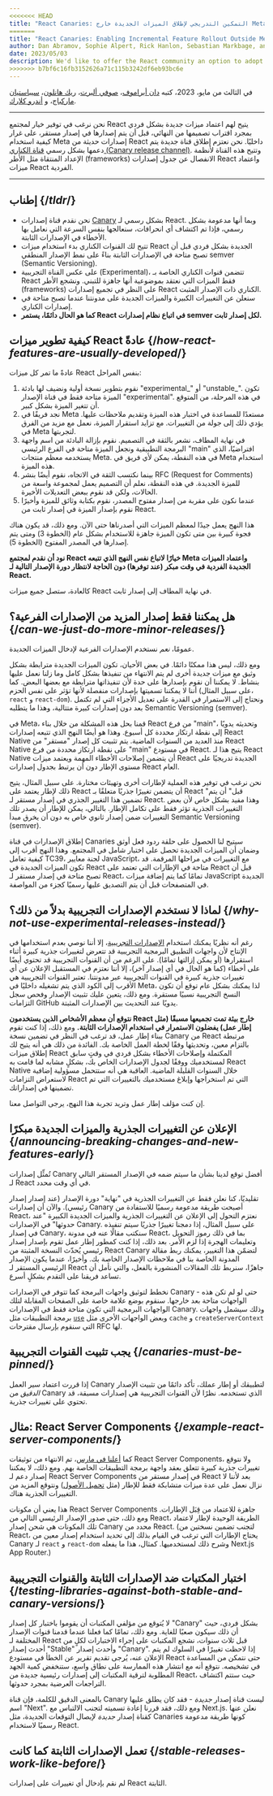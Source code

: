 ```yaml
---
<<<<<<< HEAD
title: "React Canaries: التمكين التدريجي لإطلاق الميزات الجديدة خارج Meta"
=======
title: "React Canaries: Enabling Incremental Feature Rollout Outside Meta"
author: Dan Abramov, Sophie Alpert, Rick Hanlon, Sebastian Markbage, and Andrew Clark
date: 2023/05/03
description: We'd like to offer the React community an option to adopt individual new features as soon as their design is close to final, before they're released in a stable version--similar to how Meta has long used bleeding-edge versions of React internally. We are introducing a new officially supported [Canary release channel](/community/versioning-policy#canary-channel). It lets curated setups like frameworks decouple adoption of individual React features from the React release schedule.
>>>>>>> b7bf6c16fb3152626a71c115b3242df6eb93bc6e
---
```


في الثالث من مايو، 2023، كتبه [دان أبراموف](https://twitter.com/dan_abramov)، [صوفي ألبرت](https://twitter.com/sophiebits)، [ريك هانلون](https://twitter.com/rickhanlonii)، [سيباستيان ماركباج](https://twitter.com/sebmarkbage)، و [أندرو كلارك](https://twitter.com/acdlite).

---

<Intro>

نحن نرغب في توفير خيار لمجتمع React يتيح لهم اعتماد ميزات جديدة بشكل فردي بمجرد اقتراب تصميمها من النهائي، قبل أن يتم إصدارها في إصدار مستقر، على غرار كيفية استخدام Meta إصدارات حديثة من React داخليًا. نحن نعتزم إطلاق قناة جديدة يتم دعمها بشكل رسمي [قناة الكناري (Canary release channel)](/community/versioning-policy#canary-channel). وتتيح هذه القناة لأنظمة الإعداد المنتقاة مثل الأطر (frameworks) الانفصال عن جدول إصدارات React واعتماد ميزات React الفردية.

</Intro>

---

## إطناب {/*tldr*/}

* نحن نقدم قناة إصدارات [Canary](/community/versioning-policy#canary-channel) بشكل رسمي لـ React. وبما أنها مدعومة بشكل رسمي، فإذا تم اكتشاف أي انحرافات، سنعالجها بنفس السرعة التي نعامل بها الأخطاء في الإصدارات الثابتة.
* تتيح لك القنوات الكناري بدء استخدام ميزات React الجديدة بشكل فردي قبل أن تصبح متاحة في الإصدارات الثابتة بناءً على نمط الإصدار المنطقي semver (Semantic Versioning).
* على عكس القناة التجريبية (Experimental)، تتضمن قنوات الكناري الخاصة بـ React فقط الميزات التي نعتقد بموضوعية أنها جاهزة للتبني. ونشجع الأطر (frameworks) على النظر في تجميع إصدارات React الكناري ذات الإصدار المثبت.
* سنعلن عن التغييرات الكبيرة والميزات الجديدة على مدونتنا عندما تصبح متاحة في إصدارات الكناري.
* **كما هو الحال دائمًا، يستمر React في اتباع نظام إصدارات semver لكل إصدار ثابت.**

## كيفية تطوير ميزات React عادةً {/*how-react-features-are-usually-developed*/}

عادةً ما تمر كل ميزات React بنفس المراحل:

1. نقوم بتطوير نسخة أولية ونضيف لها بادئة "experimental_" أو "unstable_". تكون الميزة متاحة فقط في قناة الإصدار "experimental". في هذه المرحلة، من المتوقع أن تتغير الميزة بشكل كبير.
2. نجد فريقًا في Meta مستعدًا للمساعدة في اختبار هذه الميزة وتقديم ملاحظات عليها. يؤدي ذلك إلى جولة من التغييرات. مع تزايد استقرار الميزة، نعمل مع مزيد من الفرق في Meta لتجربتها.
3. في نهاية المطاف، نشعر بالثقة في التصميم. نقوم بإزالة البادئة من اسم واجهة البرمجة التطبيقية ونجعل الميزة متاحة في الفرع الرئيسي "main" افتراضيًا، الذي يستخدمه معظم منتجات Meta. في هذه النقطة، يمكن لأي فريق في Meta استخدام هذه الميزة.
4. بينما نكتسب الثقة في الاتجاه، نقوم أيضًا بنشر RFC (Request for Comments) للميزة الجديدة. في هذه النقطة، نعلم أن التصميم يعمل لمجموعة واسعة من الحالات، ولكن قد نقوم ببعض التعديلات الأخيرة.
5. عندما نكون على مقربة من إصدار مفتوح المصدر، نقوم بكتابة وثائق للميزة وأخيرًا نقوم بإصدار الميزة في إصدار ثابت من React.

هذا النهج يعمل جيدًا لمعظم الميزات التي أصدرناها حتى الآن. ومع ذلك، قد يكون هناك فجوة كبيرة بين متى تكون الميزة جاهزة للاستخدام بشكل عام (الخطوة 3) ومتى يتم إصدارها في المصدر المفتوح (الخطوة 5).

**نود أن نقدم لمجتمع React خيارًا لاتباع نفس النهج الذي تتبعه Meta واعتماد الميزات الجديدة الفردية في وقت مبكر (عند توفرها) دون الحاجة لانتظار دورة الإصدار التالية لـ React.**

كالعادة، ستصل جميع ميزات React في نهاية المطاف إلى إصدار ثابت.

## هل يمكننا فقط إصدار المزيد من الإصدارات الفرعية؟ {/*can-we-just-do-more-minor-releases*/}

عمومًا، *نعم* نستخدم الإصدارات الفرعية لإدخال الميزات الجديدة.

ومع ذلك، ليس هذا ممكنًا دائمًا. في بعض الأحيان، تكون الميزات الجديدة مترابطة بشكل وثيق مع ميزات جديدة أخرى لم يتم الانتهاء من تنفيذها بشكل كامل وما زلنا نعمل عليها بنشاط. لا يمكننا أن نقوم بإصدارها على حدة لأن تنفيذاتها مترابطة مع بعضها البعض. كما أننا لا يمكننا تسميتها بإصدارات منفصلة لأنها تؤثر على نفس الحزم (على سبيل المثال، `react` و `react-dom`). ونحتاج إلى الاستمرار في القدرة على تعديل الأجزاء التي لم تكتمل بعد دون إصدارات كبيرة متتالية، وهذا ما يتطلبه Semantic Versioning (semver).

في Meta، قمنا بحل هذه المشكلة من خلال بناء React من فرع "main"، وتحديثه يدويًا إلى نقطة ارتكاز محددة كل أسبوع. وهذا هو أيضًا النهج الذي تتبعه إصدارات React Native منذ العديد من السنوات الماضية. يتم تثبيت كل إصدار "مستقر" من React Native على نقطة ارتكاز محددة من فرع "main" في مستودع React. يتيح هذا لـ React Native أن يتضمن إصلاحات الأخطاء المهمة ويعتمد ميزات React الجديدة تدريجيًا على مستوى الإطار دون أن يرتبط بجدول إصدارات React العام.

نحن نرغب في توفير هذه العملية لإطارات أخرى وتهيئات مختارة. على سبيل المثال، يتيح ذلك لإطار يعتمد على React أن يتضمن تغييرًا جذريًا متعلقًا بـ React "قبل" أن يتم تضمين هذا التغيير الجذري في إصدار مستقر لـ React. وهذا مفيد بشكل خاص لأن بعض التغييرات الجذرية تؤثر فقط على تكامل الإطار. بالتالي، يمكن للإطار أن يصدر تلك التغييرات ضمن إصدار ثانوي خاص به دون أن يخرق مبدأ Semantic Versioning (semver).

إطلاق الإصدارات في قناة Canaries سيتيح لنا الحصول على حلقة ردود فعل أوثق وضمان أن الميزات الجديدة تحصل على اختبار شامل في المجتمع. وهذا النهج أقرب إلى كيفية تعامل TC39، لجنة معايير JavaScript، مع التغييرات في مراحلها المرقمة. قد تكون الميزات الجديدة في React متاحة في الإطارات التي تعتمد على React قبل أن تصبح متاحة في إصدار مستقر لـ React، تمامًا كما يتم إضافة ميزات JavaScript الجديدة في المتصفحات قبل أن يتم التصديق عليها رسميًا كجزء من المواصفة.

## لماذا لا نستخدم الإصدارات التجريبية بدلاً من ذلك؟ {/*why-not-use-experimental-releases-instead*/}

رغم أنه نظريًا يمكنك استخدام [الإصدارات التجريبية](/community/versioning-policy#canary-channel)، إلا أننا نوصي بعدم استخدامها في الإنتاج لأن واجهات التطبيق البرمجية التجريبية قد تتعرض لتغييرات جذرية كبيرة أثناء استقرارها (أو يمكن إزالتها تمامًا). على الرغم من أن القنوات التجريبية قد تحتوي أيضًا على أخطاء (كما هو الحال في أي إصدار آخر)، إلا أننا نعتزم في المستقبل الإعلان عن أي تغييرات جذرية كبيرة في القنوات التجريبية عبر مدونتنا. تعتبر القنوات التجريبية هي الأقرب إلى الكود الذي يتم تشغيله داخليًا في Meta، لذا يمكنك بشكل عام توقع أن تكون النسخ التجريبية نسبيًا مستقرة. ومع ذلك، يتعين عليك تثبيت الإصدار وفحص سجل التزامات GitHub يدويًا عند التحديث بين الإصدارات المثبتة.

**نتوقع أن معظم الأشخاص الذين يستخدمون React خارج بيئة تمت تجميعها مسبقًا (مثل إطار عمل) يفضلون الاستمرار في استخدام الإصدارات الثابتة.** ومع ذلك، إذا كنت تقوم ببناء إطار عمل، قد ترغب في النظر في تضمين نسخة Canary من React مرتبطة بالتزام معين، وتحديثها وفقًا لخطة العمل الخاصة بك. الفائدة من ذلك هي أنه يتيح لك إطلاق ميزات React المكتملة وإصلاحات الأخطاء بشكل فردي في وقتٍ سابق لمستخدميك ووفقًا لجدول الإصدارات الخاص بك، بشكلٍ مشابه لما قامت به React Native خلال السنوات القليلة الماضية. العاقبة هي أنه ستتحمل مسؤولية إضافية لاستعراض التزامات React التي تم استخراجها وإبلاغ مستخدميك بالتغييرات التي تم تضمينها في إصداراتك.

إن كنت مؤلف إطار عمل وتريد تجربة هذا النهج، يرجى التواصل معنا.

## الإعلان عن التغييرات الجذرية والميزات الجديدة مبكرًا {/*announcing-breaking-changes-and-new-features-early*/}

تُمثِّل إصدارات Canary أفضل توقع لدينا بشأن ما سيتم ضمه في الإصدار المستقر التالي لـ React في أي وقت محدد.

تقليديًا، كنا نعلن فقط عن التغييرات الجذرية في "نهاية" دورة الإصدار (عند إصدار إصدار رئيسي). والآن أن إصدارات Canary أصبحت طريقة مدعومة رسميًا للاستفادة من React، نعتزم التحول إلى الإعلان عن التغييرات الجذرية والميزات الجديدة الكبيرة "عند حدوثها" في الإصدارات Canary. على سبيل المثال، إذا دمجنا تغييرًا جذريًا سيتم تنفيذه في إصدار Canary، سنكتب مقالًا عنه في مدونة React، بما في ذلك رموز التحويل وتعليمات الهجرة إذا لزم الأمر. بعد ذلك، إذا كنت كمطور إطار عمل تقوم بإصدار إصدار رئيسي يُحدّث النسخة المثبتة من React Canary لتضمّن هذا التغيير، يمكنك ربط مقالة المدونة الخاصة بنا في ملاحظات الإصدار الخاصة بك. وأخيرًا، عندما يكون الإصدار الرئيسي المستقر لـ React جاهزًا، سنربط تلك المقالات المنشورة بالفعل، والتي نأمل أن تساعد فريقنا على التقدم بشكلٍ أسرع.

نخطط لتوثيق واجهات البرمجة كما تتوفر في الإصدارات Canary - حتى لو لم تكن هذه الواجهات متاحة بعد خارجها. سنقوم بوضع علامة خاصة على الصفحات المقابلة لتلك الواجهات البرمجية التي تكون متاحة فقط في الإصدارات Canary. وذلك سيشمل واجهات برمجة التطبيقات مثل [`use`](https://github.com/reactjs/rfcs/pull/229) وبعض الواجهات الأخرى مثل `cache` و `createServerContext` التي سنقوم بإرسال مقترحات RFC لها.

## يجب تثبيت القنوات التجريبية {/*canaries-must-be-pinned*/}

إذا قررت اعتماد سير العمل Canary لتطبيقك أو إطار عملك، تأكد دائمًا من تثبيت الإصدار *الدقيق* من Canary الذي تستخدمه. نظرًا لأن القنوات التجريبية هي إصدارات مسبقة، قد تحتوي على تغييرات جذرية.

## مثال: React Server Components {/*example-react-server-components*/}

كما [أعلنا في مارس](/blog/2023/03/22/react-labs-what-we-have-been-working-on-march-2023#react-server-components)، تم الانتهاء من توثيقات React Server Components، ولا نتوقع تغييرات جذرية كبيرة تتعلق بعقد واجهة برمجة التطبيقات الخاصة بهم. ومع ذلك، لا يمكننا إصدار دعم لـ React Server Components في إصدار مستقر من React بعد لأننا لا نزال نعمل على عدة ميزات متشابكة فقط للإطار (مثل [تحميل الأصول](/blog/2023/03/22/react-labs-what-we-have-been-working-on-march-2023#asset-loading)) ونتوقع المزيد من التغييرات الجذرية هناك.

هذا يعني أن مكونات React Server Components جاهزة للاعتماد من قِبَل الإطارات. ومع ذلك، حتى صدور الإصدار الرئيسي التالي من React، الطريقة الوحيدة لإطار لاعتماد تلك المكونات هي شحن إصدار Canary محدد من React. (لتجنب تضمين نسختين من React، يحتاج الإطارات التي ترغب في القيام بذلك إلى تحديد استخدام إصدار معين من Canary لـ `react` و `react-dom` وشرح ذلك لمستخدميها. كمثال، هذا ما يفعله Next.js App Router.)

## اختبار المكتبات ضد الإصدارات الثابتة والقنوات التجريبية {/*testing-libraries-against-both-stable-and-canary-versions*/}

لا يُتوقع من مؤلفي المكتبات أن يقوموا باختبار كل إصدار "Canary" بشكل فردي، حيث أن ذلك سيكون صعبًا للغاية. ومع ذلك، تمامًا كما فعلنا عندما قدمنا قنوات الإصدار المختلفة لـ React قبل ثلاث سنوات، نشجع المكتبات على إجراء الاختبارات لكلٍ من أحدث إصدار "Stable" وأحدث إصدار "Canary". إذا لاحظت تغييرًا في السلوك لم يتم الإعلان عنه، يُرجى تقديم تقرير عن الخطأ في مستودع React حتى نتمكن من المساعدة في تشخيصه. نتوقع أنه مع انتشار هذه الممارسة على نطاق واسع، ستنخفض كمية الجهد المطلوبة لترقية المكتبات إلى إصدارات رئيسية جديدة من React، حيث ستتم اكتشاف التراجعات العرضية بمجرد حدوثها.

<Note>

بالمعنى الدقيق للكلمة، فإن قناة Canary ليست قناة إصدار *جديدة* - فقد كان يطلق عليها اسم "Next". ومع ذلك، فقد قررنا إعادة تسميته لتجنب الالتباس مع Next.js. نعلن عنها كقناة إصدار *جديدة* لإيصال التوقعات الجديدة، مثل Canaries كونها طريقة مدعومة رسميًا لاستخدام React.

</Note>

## تعمل الإصدارات الثابتة كما كانت {/*stable-releases-work-like-before*/}

لم نقم بإدخال أي تغييرات على إصدارات React الثابتة.
